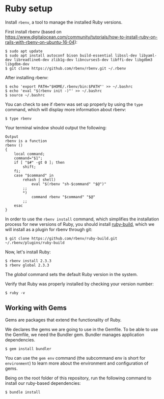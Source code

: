 
# Ruby setup

Install `rbenv`, a tool to manage the installed Ruby versions.

First install rbenv (based on https://www.digitalocean.com/community/tutorials/how-to-install-ruby-on-rails-with-rbenv-on-ubuntu-16-04):

```shell
$ sudo apt update
$ sudo apt install autoconf bison build-essential libssl-dev libyaml-dev libreadline6-dev zlib1g-dev libncurses5-dev libffi-dev libgdbm3 libgdbm-dev
$ git clone https://github.com/rbenv/rbenv.git ~/.rbenv
```

After installing rbenv:

```shell
$ echo 'export PATH="$HOME/.rbenv/bin:$PATH"' >> ~/.bashrc
$ echo 'eval "$(rbenv init -)"' >> ~/.bashrc
$ source ~/.bashrc
```

You can check to see if rbenv was set up properly by using the `type` command,
which will display more information about rbenv:

```shell
$ type rbenv
```

Your terminal window should output the following:

    Output
    rbenv is a function
    rbenv ()
    {
        local command;
        command="$1";
        if [ "$#" -gt 0 ]; then
            shift;
        fi;
        case "$command" in
            rehash | shell)
                eval "$(rbenv "sh-$command" "$@")"
            ;;
            *)
                command rbenv "$command" "$@"
            ;;
        esac
    }

In order to use the `rbenv install` command, which simplifies the installation
process for new versions of Ruby, you should install
[ruby-build](https://github.com/rbenv/ruby-build), which we will install as a
plugin for rbenv through git:

```shell
$ git clone https://github.com/rbenv/ruby-build.git ~/.rbenv/plugins/ruby-build
```

Now, let's install Ruby:

```shell
$ rbenv install 2.3.3
$ rbenv global 2.3.3
```

The *global* command sets the default Ruby version in the system.

Verify that Ruby was properly installed by checking your version number:

```shell
$ ruby -v
```

## Working with Gems

Gems are packages that extend the functionality of Ruby.

We declares the gems we are going to use in the Gemfile. To be able to use the Gemfile, we need the Bundler gem.
Bundler manages application dependencies.

```shell
$ gem install bundler
```

You can use the `gem env` command (the subcommand env is short for
`environment`) to learn more about the environment and configuration of gems.

Being on the root folder of this repository, run the following command to
install our ruby-based dependencies:

```shell
$ bundle install
```

